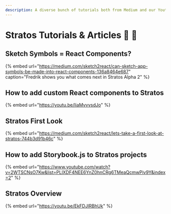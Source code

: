 ```yaml
---
description: A diverse bunch of tutorials both from Medium and our Youtube.
---
```


# Stratos Tutorials & Articles 📼 📘

## Sketch Symbols = React Components?

{% embed url="https://medium.com/sketch2react/can-sketch-app-symbols-be-made-into-react-components-136a8464e687" caption="Fredrik shows you what comes next in Stratos Alpha 2" %}

## How to add custom React components to Stratos

{% embed url="https://youtu.be/IiaMvvvsdJo" %}

## Stratos First Look

{% embed url="https://medium.com/sketch2react/lets-take-a-first-look-at-stratos-744b3d91b46c" %}

## How to add Storybook.js to Stratos projects

{% embed url="https://www.youtube.com/watch?v=2WTSCNsO7Kw&list=PLlXDF4NEE6YnZ0hnCRg6TMeaQcmwPiv9Y&index=2" %}

## Stratos Overview

{% embed url="https://youtu.be/EkFDJlRBhUk" %}




